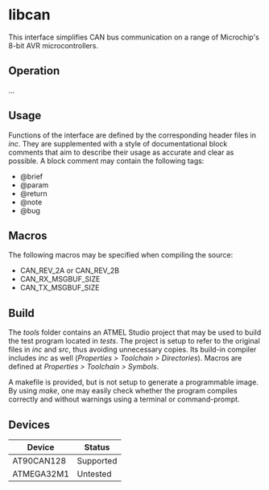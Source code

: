 # libcan

This interface simplifies CAN bus communication on a range of Microchip's 8-bit AVR microcontrollers.

## Operation

...

## Usage

Functions of the interface are defined by the corresponding header files in _inc_. They are supplemented with a style of documentational block comments that aim to describe their usage as accurate and clear as possible. A block comment may contain the following tags:

  * @brief
  * @param
  * @return
  * @note
  * @bug

## Macros

The following macros may be specified when compiling the source:

  * CAN_REV_2A or CAN_REV_2B
  * CAN_RX_MSGBUF_SIZE
  * CAN_TX_MSGBUF_SIZE

## Build

The _tools_ folder contains an ATMEL Studio project that may be used to build the test program located in _tests_. The project is setup to refer to the original files in _inc_ and _src_, thus avoiding unnecessary copies. Its build-in compiler includes _inc_ as well (_Properties > Toolchain > Directories_). Macros are defined at _Properties > Toolchain > Symbols_.

A makefile is provided, but is not setup to generate a programmable image. By using _make_, one may easily check whether the program compiles correctly and without warnings using a terminal or command-prompt.

## Devices

Device | Status
--- | ---
AT90CAN128 | Supported
ATMEGA32M1 | Untested